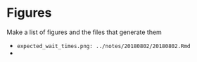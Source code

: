 # Figures

Make a list of figures and the files that generate them

  * `expected_wait_times.png: ../notes/20180802/20180802.Rmd`
  * 
